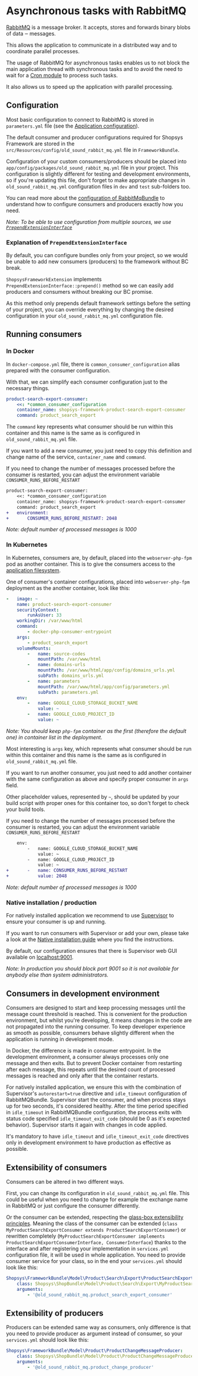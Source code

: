 # Asynchronous tasks with RabbitMQ

[RabbitMQ](https://www.rabbitmq.com/getstarted.html) is a message broker.
It accepts, stores and forwards binary blobs of data ‒ messages.

This allows the application to communicate in a distributed way and to coordinate parallel processes.

The usage of RabbitMQ for asynchronous tasks enables us to not block the main application thread with synchronous tasks and to avoid the need to wait for a [Cron module](./cron.md) to process such tasks.

It also allows us to speed up the application with parallel processing.

## Configuration

Most basic configuration to connect to RabbitMQ is stored in `parameters.yml` file (see the [Application configuration](../installation/application-configuration.md)).

The default consumer and producer configurations required for Shopsys Framework are stored in the `src/Resources/config/old_sound_rabbit_mq.yml` file in `FrameworkBundle`.

Configuration of your custom consumers/producers should be placed into `app/config/packages/old_sound_rabbit_mq.yml` file in your project.
This configuration is slightly different for testing and development environments, so if you're updating this file, don't forget to make appropriate changes in `old_sound_rabbit_mq.yml` configuration files in `dev` and `test` sub-folders too.

You can read more about the [configuration of RabbitMqBundle](https://github.com/php-amqplib/RabbitMqBundle#usage) to understand how to configure consumers and producers exactly how you need.

_Note: To be able to use configuration from multiple sources, we use [`PrependExtensionInterface`](https://symfony.com/doc/3.4/bundles/prepend_extension.html)_

### Explanation of `PrependExtensionInterface`

By default, you can configure bundles only from your project, so we would be unable to add new consumers (producers) to the framework without BC break.

`ShopsysFrameworkExtension` implements `PrependExtensionInterface::prepend()` method so we can easily add producers and consumers without breaking our BC promise.

As this method only prepends default framework settings before the setting of your project, you can override everything by changing the desired configuration in your `old_sound_rabbit_mq.yml` configuration file.

## Running consumers

### In Docker

In `docker-compose.yml` file, there is `common_consumer_configuration` alias prepared with the consumer configuration.

With that, we can simplify each consumer configuration just to the necessary things.

```yaml
product-search-export-consumer:
    <<: *common_consumer_configuration
    container_name: shopsys-framework-product-search-export-consumer
    command: product_search_export
```

The `command` key represents what consumer should be run within this container and this name is the same as is configured in `old_sound_rabbit_mq.yml` file.

If you want to add a new consumer, you just need to copy this definition and change name of the service, `container_name` and `command`.

If you need to change the number of messages processed before the consumer is restarted, you can adjust the environment variable `CONSUMER_RUNS_BEFORE_RESTART`

```diff
product-search-export-consumer:
    <<: *common_consumer_configuration
    container_name: shopsys-framework-product-search-export-consumer
    command: product_search_export
+   environment:
+       CONSUMER_RUNS_BEFORE_RESTART: 2048
```

_Note: default number of processed messages is 1000_

### In Kubernetes

In Kubernetes, consumers are, by default, placed into the `webserver-php-fpm` pod as another container.
This is to give the consumers access to the [application filesystem](./abstract-filesystem.md).

One of consumer's container configurations, placed into `webserver-php-fpm` deployment as the another container, look like this:

```yaml
-   image: ~
    name: product-search-export-consumer
    securityContext:
        runAsUser: 33
    workingDir: /var/www/html
    command:
        - docker-php-consumer-entrypoint
    args:
        - product_search_export
    volumeMounts:
        -   name: source-codes
            mountPath: /var/www/html
        -   name: domains-urls
            mountPath: /var/www/html/app/config/domains_urls.yml
            subPath: domains_urls.yml
        -   name: parameters
            mountPath: /var/www/html/app/config/parameters.yml
            subPath: parameters.yml
    env:
        -   name: GOOGLE_CLOUD_STORAGE_BUCKET_NAME
            value: ~
        -   name: GOOGLE_CLOUD_PROJECT_ID
            value: ~
```

_Note: You should keep `php-fpm` container as the first (therefore the default one) in container list in the deployment._

Most interesting is `args` key, which represents what consumer should be run within this container and this name is the same as is configured in `old_sound_rabbit_mq.yml` file.

If you want to run another consumer, you just need to add another container with the same configuration as above and specify proper consumer in `args` field.

Other placeholder values, represented by `~`, should be updated by your build script with proper ones for this container too, so don't forget to check your build tools.

If you need to change the number of messages processed before the consumer is restarted, you can adjust the environment variable `CONSUMER_RUNS_BEFORE_RESTART`

```diff
    env:
        -   name: GOOGLE_CLOUD_STORAGE_BUCKET_NAME
            value: ~
        -   name: GOOGLE_CLOUD_PROJECT_ID
            value: ~
+       -   name: CONSUMER_RUNS_BEFORE_RESTART
+           value: 2048
```

_Note: default number of processed messages is 1000_

### Native installation / production

For natively installed application we recommend to use [Supervisor](http://supervisord.org) to ensure your consumer is up and running.

If you want to run consumers with Supervisor or add your own, please take a look at the [Native installation guide](../installation/native-installation.md#run-background-processing-with-supervisor) where you find the instructions.

By default, our configuration ensures that there is Supervisor web GUI available on [localhost:9001](http://localhost:9001/).

_Note: In production you should block port 9001 so it is not available for anybody else than system administrators._

## Consumers in development environment

Consumers are designed to start and keep processing messages until the message count threshold is reached.
This is convenient for the production environment, but whilst you're developing, it means changes in the code are not propagated into the running consumer.
To keep developer experience as smooth as possible, consumers behave slightly different when the application is running in development mode.

In Docker, the difference is made in consumer entrypoint.
In the development environment, a consumer always processes only one message and then exits.
But to prevent Docker container from restarting after each message, this repeats until the desired count of processed messages is reached and only after that the container restarts.

For natively installed application, we ensure this with the combination of Supervisor's `autorestart=true` directive and `idle_timeout` configuration of RabbitMQBundle.
Supervisor start the consumer, and when process stays up for two seconds, it's considered healthy.
After the time period specified in `idle_timeout` in RabbitMQBundle configuration, the process exits with status code specified `idle_timeout_exit_code` (should be 0 as it's expected behavior).
Supervisor starts it again with changes in code applied.

It's mandatory to have `idle_timeout` and `idle_timeout_exit_code` directives only in development environment to have production as effective as possible.

## Extensibility of consumers

Consumers can be altered in two different ways.

First, you can change its configuration in `old_sound_rabbit_mq.yml` file.
This could be useful when you need to change for example the exchange name in RabbitMQ or just configure the consumer differently.

Or the consumer can be extended, respecting the [glass-box extensibility principles](../introduction/basics-about-package-architecture.md#glass-box-extensibility).
Meaning the class of the consumer can be extended (`class MyProductSearchExportConsumer extends ProductSearchExportConsumer`) or rewritten completely (`MyProductSearchExportConsumer implements ProductSearchExportConsumerInterface, ConsumerInterface`) thanks to the interface and after registering your implementation in `services.yml` configuration file, it will be used in whole application.
You need to provide consumer service for your class, so in the end your `services.yml` should look like this:
```yml
Shopsys\FrameworkBundle\Model\Product\Search\Export\ProductSearchExportConsumerInterface:
    class: Shopsys\ShopBundle\Model\Product\Search\Export\MyProductSearchExportConsumer
    arguments:
        - '@old_sound_rabbit_mq.product_search_export_consumer'
```

## Extensibility of producers

Producers can be extended same way as consumers, only difference is that you need to provide producer as argument instead of consumer, so your `services.yml` should look like this:
```yml
Shopsys\FrameworkBundle\Model\Product\ProductChangeMessageProducer:
    class: Shopsys\ShopBundle\Model\Product\ProductChangeMessageProducer
    arguments:
        - '@old_sound_rabbit_mq.product_change_producer'
```
